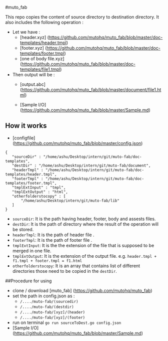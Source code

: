 #muto_fab

This repo copies the content of source directory to destination directory.
It also includes the following operation :
* Let we have :
    * [header.xyz] (https://github.com/mutohq/muto_fab/blob/master/doc-templates/header.tmpl) 
    * [footer.xyz] (https://github.com/mutohq/muto_fab/blob/master/doc-templates/footer.tmpl)
    * [one of body file.xyz] (https://github.com/mutohq/muto_fab/blob/master/doc-templates/file1.tmpl)
* Then output will be :  
    * [output.abc] (https://github.com/mutohq/muto_fab/blob/master/document/file1.html)

    * [Sample I/O] (https://github.com/mutohq/muto_fab/blob/master/Sample.md)

## How it works 
* [configfile] (https://github.com/mutohq/muto_fab/blob/master/config.json)
 ```
 {
    "sourceDir" : "/home/ashu/Desktop/intern/git/muto-fab/doc-templates",
    "destDir" : "/home/ashu/Desktop/intern/git/muto-fab/document",
    "headerTmpl" : "/home/ashu/Desktop/intern/git/muto-fab/doc-templates/header.tmpl",
    "footerTmpl" : "/home/ashu/Desktop/intern/git/muto-fab/doc-templates/footer.tmpl",
    "tmplExtInput" : "tmpl", 
    "tmplExtOutput" : "html",
    "otherfolderstocopy" : [
        "/home/ashu/Desktop/intern/git/muto-fab/lib"
    ]
}

 ```
* `sourceDir`:
    It is the path having header, footer, body and assests files.
* `destDir`:
    It is the path of directory where the result of the operation will be stored.
* `headerTmpl`:
    It is the path of header file .
* `footerTmpl`:
    It is the path of footer file .
* `tmplExtInput`:
    It is the the extension of the file that is supposed to be merged in one file. 
* `tmplExtOutput`:
    It is the extension of the output file.
    e.g. `header.tmpl + f1.tmpl + footer.tmpl = f1.html`
* `otherfolderstocopy`: 
    It is an array that contains list of different directories those need to be copied 
    in the `destDir`.

##Procedure for using
* clone / download [muto_fab] (https://github.com/mutohq/muto_fab)
* set the path in config.json as : 
    * `/..../muto-fab/(sourcedir) `
    * `/..../muto-fab/(destdir) `
    * `/..../muto-fab/[xyz]/(header) `
    * `/..../muto-fab/[xyz]/(footer) `
* run on terminal `go run sourceToDest.go config.json`
* [Sample I/O] (https://github.com/mutohq/muto_fab/blob/master/Sample.md)    